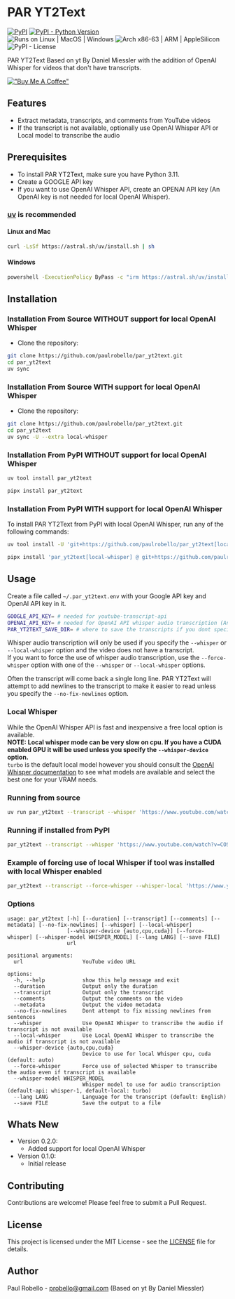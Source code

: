 # PAR YT2Text

[![PyPI](https://img.shields.io/pypi/v/par_yt2text)](https://pypi.org/project/par_yt2text/)
[![PyPI - Python Version](https://img.shields.io/pypi/pyversions/par_yt2text.svg)](https://pypi.org/project/par_yt2text/)  
![Runs on Linux | MacOS | Windows](https://img.shields.io/badge/runs%20on-Linux%20%7C%20MacOS%20%7C%20Windows-blue)
![Arch x86-63 | ARM | AppleSilicon](https://img.shields.io/badge/arch-x86--64%20%7C%20ARM%20%7C%20AppleSilicon-blue)  
![PyPI - License](https://img.shields.io/pypi/l/par_yt2text)

PAR YT2Text Based on yt By Daniel Miessler with the addition of OpenAI Whisper for videos that don't have transcripts.

[!["Buy Me A Coffee"](https://www.buymeacoffee.com/assets/img/custom_images/orange_img.png)](https://buymeacoffee.com/probello3)


## Features

- Extract metadata, transcripts, and comments from YouTube videos
- If the transcript is not available, optionally use OpenAI Whisper API or Local model to transcribe the audio


## Prerequisites

* To install PAR YT2Text, make sure you have Python 3.11.
* Create a GOOGLE API key
* If you want to use OpenAI Whisper API, create an OPENAI API key (An OpenAI key is not needed for local OpenAI Whisper).

### [uv](https://pypi.org/project/uv/) is recommended

#### Linux and Mac
```bash
curl -LsSf https://astral.sh/uv/install.sh | sh
```

#### Windows
```bash
powershell -ExecutionPolicy ByPass -c "irm https://astral.sh/uv/install.ps1 | iex"
```

## Installation

### Installation From Source WITHOUT support for local OpenAI Whisper

* Clone the repository:
```bash
git clone https://github.com/paulrobello/par_yt2text.git
cd par_yt2text
uv sync
```

### Installation From Source WITH support for local OpenAI Whisper

* Clone the repository:
```bash
git clone https://github.com/paulrobello/par_yt2text.git
cd par_yt2text
uv sync -U --extra local-whisper
```

### Installation From PyPI WITHOUT support for local OpenAI Whisper

```bash
uv tool install par_yt2text
```

```bash
pipx install par_yt2text
```

### Installation From PyPI WITH support for local OpenAI Whisper

To install PAR YT2Text from PyPI with local OpenAI Whisper, run any of the following commands:

```bash
uv tool install -U 'git+https://github.com/paulrobello/par_yt2text[local-whisper]' --index https://download.pytorch.org/whl/cu121 --index-strategy unsafe-best-match
```

```bash
pipx install 'par_yt2text[local-whisper] @ git+https://github.com/paulrobello/par_yt2text' --pip-args="--extra-index-url https://download.pytorch.org/whl/cu121"
```


## Usage
Create a file called `~/.par_yt2text.env` with your Google API key and OpenAI API key in it.
```bash
GOOGLE_API_KEY= # needed for youtube-transcript-api
OPENAI_API_KEY= # needed for OpenAI API whisper audio transcription (An OpenAI key is not needed for local OpenAI Whisper).
PAR_YT2TEXT_SAVE_DIR= # where to save the transcripts if you dont specify a folder in the --save option
```

Whisper audio transcription will only be used if you specify the `--whisper` or `--local-whisper` option and the video does not have a transcript.  
If you want to force the use of whisper audio transcription, use the `--force-whisper` option with one of the `--whisper` or `--local-whisper` options.

Often the transcript will come back a single long line.
PAR YT2Text will attempt to add newlines to the transcript to make it easier to read unless you specify the `--no-fix-newlines` option.

### Local Whisper
While the OpenAI Whisper API is fast and inexpensive a free local option is available.  
**NOTE: Local whisper mode can be very slow on cpu. If you have a CUDA enabled GPU it will be used unless you specify the `--whisper-device` option.**  
`turbo` is the default local model however you should consult the [OpenAI Whisper documentation](https://github.com/openai/whisper?tab=readme-ov-file#available-models-and-languages) to see what models are available and select the best one for your VRAM needs.

### Running from source
```bash
uv run par_yt2text --transcript --whisper 'https://www.youtube.com/watch?v=COSpqsDjiiw'
```

### Running if installed from PyPI
```bash
par_yt2text --transcript --whisper 'https://www.youtube.com/watch?v=COSpqsDjiiw'
```

### Example of forcing use of local Whisper if tool was installed with local Whisper enabled
```bash
par_yt2text --transcript --force-whisper --whisper-local 'https://www.youtube.com/watch?v=COSpqsDjiiw'
```

### Options
```
usage: par_yt2text [-h] [--duration] [--transcript] [--comments] [--metadata] [--no-fix-newlines] [--whisper] [--local-whisper]
                   [--whisper-device {auto,cpu,cuda}] [--force-whisper] [--whisper-model WHISPER_MODEL] [--lang LANG] [--save FILE]
                   url

positional arguments:
  url                   YouTube video URL

options:
  -h, --help            show this help message and exit
  --duration            Output only the duration
  --transcript          Output only the transcript
  --comments            Output the comments on the video
  --metadata            Output the video metadata
  --no-fix-newlines     Dont attempt to fix missing newlines from sentences
  --whisper             Use OpenAI Whisper to transcribe the audio if transcript is not available
  --local-whisper       Use Local OpenAI Whisper to transcribe the audio if transcript is not available
  --whisper-device {auto,cpu,cuda}
                        Device to use for local Whisper cpu, cuda (default: auto)
  --force-whisper       Force use of selected Whisper to transcribe the audio even if transcript is available
  --whisper-model WHISPER_MODEL
                        Whisper model to use for audio transcription (default-api: whisper-1, default-local: turbo)
  --lang LANG           Language for the transcript (default: English)
  --save FILE           Save the output to a file
```


## Whats New
- Version 0.2.0:
  - Added support for local OpenAI Whisper
- Version 0.1.0:
  - Initial release

## Contributing

Contributions are welcome! Please feel free to submit a Pull Request.

## License

This project is licensed under the MIT License - see the [LICENSE](LICENSE) file for details.

## Author

Paul Robello - probello@gmail.com  (Based on yt By Daniel Miessler)
